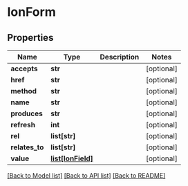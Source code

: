 # IonForm

## Properties
Name | Type | Description | Notes
------------ | ------------- | ------------- | -------------
**accepts** | **str** |  | [optional] 
**href** | **str** |  | [optional] 
**method** | **str** |  | [optional] 
**name** | **str** |  | [optional] 
**produces** | **str** |  | [optional] 
**refresh** | **int** |  | [optional] 
**rel** | **list[str]** |  | [optional] 
**relates_to** | **list[str]** |  | [optional] 
**value** | [**list[IonField]**](IonField.md) |  | [optional] 

[[Back to Model list]](../README.md#documentation-for-models) [[Back to API list]](../README.md#documentation-for-api-endpoints) [[Back to README]](../README.md)

